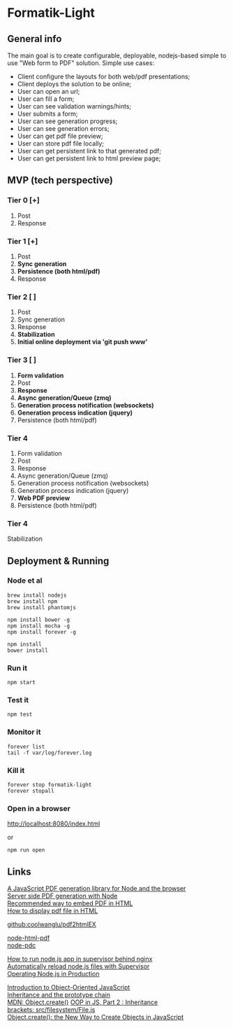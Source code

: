 Formatik-Light
==============

General info
------------
The main goal is to create configurable, deployable, nodejs-based simple to use "Web form to PDF" solution.
Simple use cases:

 - Client configure the layouts for both web/pdf presentations;
 - Client deploys the solution to be online;
 - User can open an url;
 - User can fill a form;
 - User can see validation warnings/hints;
 - User submits a form;
 - User can see generation progress;
 - User can see generation errors;
 - User can get pdf file preview;
 - User can store pdf file locally;
 - User can get persistent link to that generated pdf;
 - User can get persistent link to html preview page;

MVP (tech perspective)
----------------------
### Tier 0 [+]
 1. Post
 2. Response

### Tier 1 [+]
 1. Post
 2. **Sync generation**
 3. **Persistence (both html/pdf)**
 4. Response

### Tier 2 [ ]
1. Post
2. Sync generation
3. Response
4. **Stabilization**
5. **Initial online deployment via 'git push www'**

### Tier 3 [ ]
1. **Form validation**
2. Post
3. **Response**
4. **Async generation/Queue (zmq)**
5. **Generation process notification (websockets)**
6. **Generation process indication (jquery)**
7. Persistence (both html/pdf)

### Tier 4
1. Form validation
2. Post
3. Response
4. Async generation/Queue (zmq)
5. Generation process notification (websockets)
6. Generation process indication (jquery)
7. **Web PDF preview**
8. Persistence (both html/pdf)

### Tier 4
 Stabilization

Deployment & Running
--------------------

### Node et al

    brew install nodejs
    brew install npm
    brew install phantomjs

    npm install bower -g
    npm install mocha -g
    npm install forever -g

    npm install
    bower install

### Run it

    npm start

### Test it

    npm test

### Monitor it

    forever list
    tail -f var/log/forever.log

### Kill it

    forever stop formatik-light
    forever stopall

### Open in a browser

[http://localhost:8080/index.html](http://localhost:8080/index.html)

or

`npm run open`


Links
-----
[A JavaScript PDF generation library for Node and the browser](http://pdfkit.org/)  
[Server side PDF generation with Node](http://www.feedhenry.com/server-side-pdf-generation-node-js/)  
[Recommended way to embed PDF in HTML](http://stackoverflow.com/questions/291813/recommended-way-to-embed-pdf-in-html)  
[How to display pdf file in HTML](http://stackoverflow.com/questions/17784037/how-to-display-pdf-file-in-html)  

[github:coolwanglu/pdf2htmlEX](https://github.com/coolwanglu/pdf2htmlEX)  

[node-html-pdf](https://github.com/marcbachmann/node-html-pdf)  
[node-pdc](https://github.com/pvorb/node-pdc)  

[How to run node.js app in supervisor behind nginx](https://scottlinux.com/2014/08/27/how-to-run-node-js-app-in-supervisor-behind-nginx-on-debian-wheezy/)  
[Automatically reload node.js files with Supervisor](http://www.jblotus.com/2011/06/18/automatically-reload-node-js-files-with-supervisor/)  
[Operating Node.js in Production](http://blog.risingstack.com/operating-node-in-production/)  

[Introduction to Object-Oriented JavaScript](https://developer.mozilla.org/en-US/docs/Web/JavaScript/Introduction_to_Object-Oriented_JavaScript)  
[Inheritance and the prototype chain](https://developer.mozilla.org/en-US/docs/Web/JavaScript/Inheritance_and_the_prototype_chain)  
[MDN:  Object.create()](https://developer.mozilla.org/ru/docs/Web/JavaScript/Reference/Global_Objects/Object/create)
[OOP in JS, Part 2 : Inheritance](http://phrogz.net/JS/classes/OOPinJS2.html)  
[brackets: src/filesystem/File.js](https://github.com/adobe/brackets/blob/master/src/filesystem/File.js)  
[Object.create(): the New Way to Create Objects in JavaScript](http://www.htmlgoodies.com/beyond/javascript/object.create-the-new-way-to-create-objects-in-javascript.html)  

